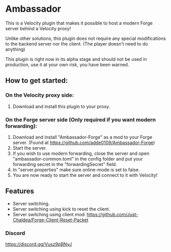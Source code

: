 # Ambassador

This is a Velocity plugin that makes it possible to host a modern Forge server behind a Velocity proxy!

Unlike other solutions, this plugin does not require any special modifications to the backend server nor the client. (The player doesn't need to do anything)

This plugin is right now in its alpha stage and should not be used in production, use it at your own risk, you have been warned.
## How to get started:
### On the Velocity proxy side:
1. Download and install this plugin to your proxy.

### On the Forge server side (Only required if you want modern forwarding):
1. Download and install "Ambassador-Forge" as a mod to your Forge server. (Found at https://github.com/adde0109/Ambassador-Forge)
2. Start the server.
3. If you wish to use modern forwarding, close the server and open "ambassador-common.toml" in the config folder and put your forwarding secret in the "forwardingSecret" field.
4. In "server.properties" make sure online-mode is set to false.
5. You are now ready to start the server and connect to it with Velocity!

## Features
* Server switching.
* Server switching using kick to reset the client.
* Server switching using client mod: https://github.com/Just-Chaldea/Forge-Client-Reset-Packet

### Discord
https://discord.gg/Vusz9pBNyJ
